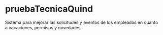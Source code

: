 # pruebaTecnicaQuind
Sistema para mejorar las solicitudes y eventos de los empleados en cuanto a vacaciones, permisos y novedades
